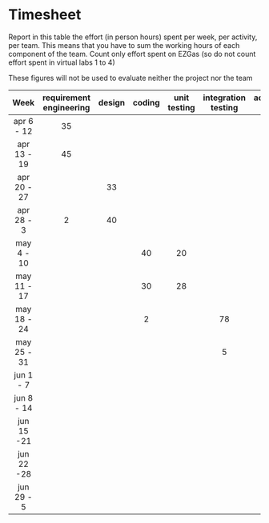 # Timesheet

Report in this table the effort (in person hours) spent per week, per activity, per team.
This means that you have to sum the working hours of each component of the team.
Count only effort spent on EZGas (so do not count effort spent in virtual labs 1 to 4)

These figures will not be used to evaluate neither the project nor the team

| Week | requirement engineering | design | coding | unit testing | integration testing | acceptance testing | management | git maven |
|:-----------:|:--------:|:-----------:|:-----------:|:----------:|:------------:|:---------------:|:-------------:|:--------------:|
| apr 6 - 12 | 35 | | | | | | | |
| apr 13 - 19| 45 | | | | | | | |
| apr 20 - 27| | 33 | | | | | | |
| apr 28 - 3 | 2 | 40 | | | | | | |
| may 4 - 10 | | | 40 | 20 | | | | |
| may 11 - 17| | | 30 | 28 | | | | |
| may 18 - 24| | |2 | |78 | | | |
| may 25 - 31| | | | |5 |61| | |
| jun 1 -  7 | | | | | | 8 | | |
| jun 8 - 14 | | | | | | 6 | | |
| jun 15 -21 | | | | | | 7 | 7 | |
| jun 22 -28 | | | | | | |13 | |  
| jun 29 - 5 | | | | | | | | |

